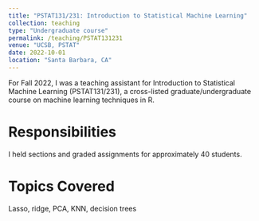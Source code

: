 ```yaml
---
title: "PSTAT131/231: Introduction to Statistical Machine Learning"
collection: teaching
type: "Undergraduate course"
permalink: /teaching/PSTAT131231
venue: "UCSB, PSTAT"
date: 2022-10-01
location: "Santa Barbara, CA"
---
```


For Fall 2022, I was a teaching assistant for Introduction to Statistical Machine Learning (PSTAT131/231), a cross-listed graduate/undergraduate course on machine learning techniques in R.

Responsibilities
======
I held sections and graded assignments for approximately 40 students.

Topics Covered
======
Lasso, ridge, PCA, KNN, decision trees
